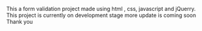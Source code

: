 This a form validation project made using html , css, javascript and jQuerry.
This project is currently on development stage
more update is coming soon
Thank you
